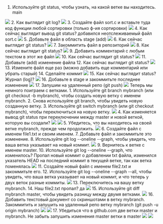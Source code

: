 1.	Используйте git status, чтобы узнать, на какой ветке вы находитесь.
main
<img src="img/screen1.jpg">  
2.	Как выглядит git log?
<img src="img/screen2.jpg"> 
3.	Создайте файл sort.c и вставьте туда код функции любой сортировки (только ф-ия сортировки)
<img src="img/screen3.jpg"> 
4.	Как сейчас выглядит вывод git status?
добавился неотслеживаемый файл sort.c
<img src="img/screen4.jpg"> 
5.	Добавьте файл в область stage (add)
<img src="img/screen5.jpg">   
6.	Как сейчас выглядит git status?
<img src="img/screen6.jpg">   
7.	Закоммитить файл в репозиторий
<img src="img/screen7.jpg">  
8.	Как сейчас выглядит git status?
<img src="img/screen8.jpg">
9.	Добавить комментарий с любым текстом в этот же файл
<img src="img/screen9.jpg">
10.	 Как сейчас выглядит git status?
<img src="img/screen10.jpg">
11.	 Добавьте (add) изменение файла
12.	 Как сейчас выглядит git status?
<img src="img/screen12.jpg">
13.	 Измените файл еще раз (можно добавить еще комментарий или убрать старый)
14.	 Сделайте коммит
<img src="img/screen14.jpg">
15.	 Как сейчас выглядит status? Журнал (log)?
<img src="img/screen15.jpg">
16.	 Добавьте в stage и закоммитьте последнее изменение
<img src="img/screen16.jpg">
17.	 Запушим на удаленный репо (git push)
<img src="img/screen17.jpg">
Теперь мы немного поиграем с ветками. 
1.	Используйте git branch mybranch (или git checkout -b mybranch), чтобы создать новую ветку с именем mybranch.
2.	Снова используйте git branch, чтобы увидеть новую созданную ветку.
3.	Используйте git switch mybranch (или git checkout mybranch), чтобы переключиться на новую ветку.
<img src="img/screen18.jpg">
4.	Как изменяется вывод git status при переключении между master и новой веткой, которую вы создали?
<img src="img/screen19.jpg">
<img src="img/screen20.jpg">
5.	Убедитесь, что вы находитесь на своей ветке mybranch, прежде чем продолжить.
<img src="img/screen21.jpg">
6.	Создайте файл с именем file1.txt и своим именем.
7.	Добавьте файл и закоммитьте это изменение.
8.	Используйте git log --oneline --graph, чтобы увидеть, что ваша ветка указывает на новый коммит.
<img src="img/screen22.jpg">
9.	Вернитесь к ветке с именем master.
10.	Используйте git log --oneline --graph, что изменилось?
Пропал новый коммит о добавлении txt файла, изменился указатель HEAD на последний коммит в текущей ветке, так как ветка поменялась 
<img src="img/screen23.jpg">
11.	Создайте новый файл с именем file2.txt и закоммитьте его.
12.	Используйте git log --oneline --graph --all, чтобы увидеть, что ваша ветка указывает на новый коммит, и что теперь у двух веток разные коммиты.
<img src="img/screen24.jpg">
13.	Переключитесь на вашу ветку mybranch.
14.	Наш file2.txt пропал?
да
<img src="img/screen25.jpg">
15.	Используйте git diff mybranch master, чтобы увидеть разницу между двумя ветками.
<img src="img/screen26.jpg">
16.	 Добавить текстовый документ со скриншотами в ветку mybranch. Закоммитить и запушить на удаленный репо ветку mybranch (git push -u origin mybranch)
<img src="img/screen27.jpg">
<img src="img/screen28.jpg">
17.	 Убедиться что в github.com две ветки master и mybranch. Не забыть запушить изменения master ветки в master
<img src="img/screen30.jpg">
<img src="img/screen29.jpg">
